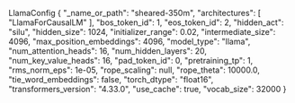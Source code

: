 LlamaConfig {
  "_name_or_path": "sheared-350m",
  "architectures": [
    "LlamaForCausalLM"
  ],
  "bos_token_id": 1,
  "eos_token_id": 2,
  "hidden_act": "silu",
  "hidden_size": 1024,
  "initializer_range": 0.02,
  "intermediate_size": 4096,
  "max_position_embeddings": 4096,
  "model_type": "llama",
  "num_attention_heads": 16,
  "num_hidden_layers": 20,
  "num_key_value_heads": 16,
  "pad_token_id": 0,
  "pretraining_tp": 1,
  "rms_norm_eps": 1e-05,
  "rope_scaling": null,
  "rope_theta": 10000.0,
  "tie_word_embeddings": false,
  "torch_dtype": "float16",
  "transformers_version": "4.33.0",
  "use_cache": true,
  "vocab_size": 32000
}
